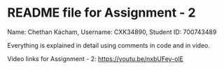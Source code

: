 # README file for Assignment - 2

Name: Chethan Kacham, 
Username: CXK34890, 
Student ID: 700743489

Everything is explained in detail using comments in code and in video.

Video links for Assignment - 2: https://youtu.be/nxbUFey-olE